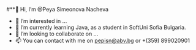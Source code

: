 #**👋 Hi, I’m @Peya Simeonova Nacheva
- 👀 I’m interested in ...
- 🌱 I’m currently learning Java, as a student in SoftUni Sofia Bulgaria.
- 💞️ I’m looking to collaborate on ...
- 📫 You can contact with me on pepisn@abv.bg or +(359) 899020901

<!---
PetyaNacheva/PetyaNacheva is a ✨ special ✨ repository because its `README.md` (this file) appears on your GitHub profile.
You can click the Preview link to take a look at your changes.
--->
